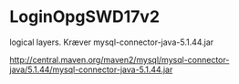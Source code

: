 # LoginOpgSWD17v2
logical layers. Kræver mysql-connector-java-5.1.44.jar

http://central.maven.org/maven2/mysql/mysql-connector-java/5.1.44/mysql-connector-java-5.1.44.jar
